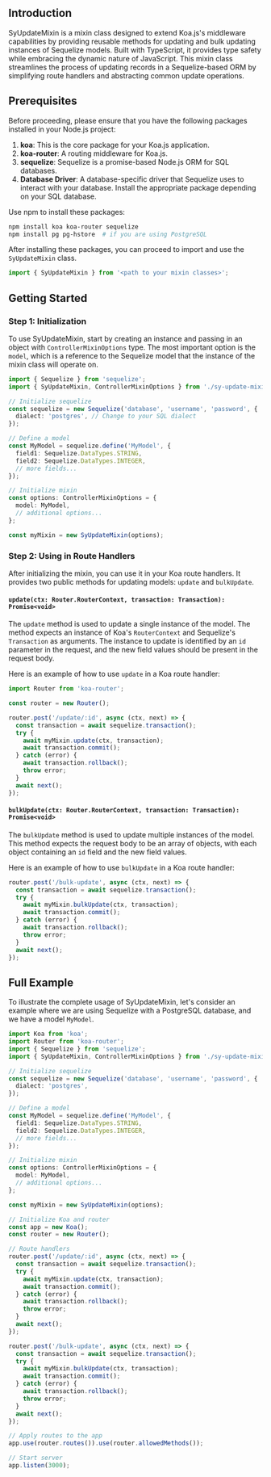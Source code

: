 ## Introduction

SyUpdateMixin is a mixin class designed to extend Koa.js's middleware capabilities by providing reusable methods for updating and bulk updating instances of Sequelize models. Built with TypeScript, it provides type safety while embracing the dynamic nature of JavaScript. This mixin class streamlines the process of updating records in a Sequelize-based ORM by simplifying route handlers and abstracting common update operations.

## Prerequisites

Before proceeding, please ensure that you have the following packages installed in your Node.js project:

1. **koa**: This is the core package for your Koa.js application.
2. **koa-router**: A routing middleware for Koa.js.
3. **sequelize**: Sequelize is a promise-based Node.js ORM for SQL databases.
4. **Database Driver**: A database-specific driver that Sequelize uses to interact with your database. Install the appropriate package depending on your SQL database.

Use npm to install these packages:

```bash
npm install koa koa-router sequelize
npm install pg pg-hstore  # if you are using PostgreSQL
```

After installing these packages, you can proceed to import and use the `SyUpdateMixin` class.

```typescript
import { SyUpdateMixin } from '<path to your mixin classes>';
```

## Getting Started

### Step 1: Initialization

To use SyUpdateMixin, start by creating an instance and passing in an object with `ControllerMixinOptions` type. The most important option is the `model`, which is a reference to the Sequelize model that the instance of the mixin class will operate on.

```typescript
import { Sequelize } from 'sequelize';
import { SyUpdateMixin, ControllerMixinOptions } from './sy-update-mixin';

// Initialize sequelize
const sequelize = new Sequelize('database', 'username', 'password', {
  dialect: 'postgres', // Change to your SQL dialect
});

// Define a model
const MyModel = sequelize.define('MyModel', {
  field1: Sequelize.DataTypes.STRING,
  field2: Sequelize.DataTypes.INTEGER,
  // more fields...
});

// Initialize mixin
const options: ControllerMixinOptions = {
  model: MyModel,
  // additional options...
};

const myMixin = new SyUpdateMixin(options);
```

### Step 2: Using in Route Handlers

After initializing the mixin, you can use it in your Koa route handlers. It provides two public methods for updating models: `update` and `bulkUpdate`.

#### `update(ctx: Router.RouterContext, transaction: Transaction): Promise<void>`

The `update` method is used to update a single instance of the model. The method expects an instance of Koa's `RouterContext` and Sequelize's `Transaction` as arguments. The instance to update is identified by an `id` parameter in the request, and the new field values should be present in the request body.

Here is an example of how to use `update` in a Koa route handler:

```typescript
import Router from 'koa-router';

const router = new Router();

router.post('/update/:id', async (ctx, next) => {
  const transaction = await sequelize.transaction();
  try {
    await myMixin.update(ctx, transaction);
    await transaction.commit();
  } catch (error) {
    await transaction.rollback();
    throw error;
  }
  await next();
});
```

#### `bulkUpdate(ctx: Router.RouterContext, transaction: Transaction): Promise<void>`

The `bulkUpdate` method is used to update multiple instances of the model. This method expects the request body to be an array of objects, with each object containing an `id` field and the new field values.

Here is an example of how to use `bulkUpdate` in a Koa route handler:

```typescript
router.post('/bulk-update', async (ctx, next) => {
  const transaction = await sequelize.transaction();
  try {
    await myMixin.bulkUpdate(ctx, transaction);
    await transaction.commit();
  } catch (error) {
    await transaction.rollback();
    throw error;
  }
  await next();
});
```

## Full Example

To illustrate the complete usage of SyUpdateMixin, let's consider an example where we are using Sequelize with a PostgreSQL database, and we have a model `MyModel`.

```typescript
import Koa from 'koa';
import Router from 'koa-router';
import { Sequelize } from 'sequelize';
import { SyUpdateMixin, ControllerMixinOptions } from './sy-update-mixin';

// Initialize sequelize
const sequelize = new Sequelize('database', 'username', 'password', {
  dialect: 'postgres',
});

// Define a model
const MyModel = sequelize.define('MyModel', {
  field1: Sequelize.DataTypes.STRING,
  field2: Sequelize.DataTypes.INTEGER,
  // more fields...
});

// Initialize mixin
const options: ControllerMixinOptions = {
  model: MyModel,
  // additional options...
};

const myMixin = new SyUpdateMixin(options);

// Initialize Koa and router
const app = new Koa();
const router = new Router();

// Route handlers
router.post('/update/:id', async (ctx, next) => {
  const transaction = await sequelize.transaction();
  try {
    await myMixin.update(ctx, transaction);
    await transaction.commit();
  } catch (error) {
    await transaction.rollback();
    throw error;
  }
  await next();
});

router.post('/bulk-update', async (ctx, next) => {
  const transaction = await sequelize.transaction();
  try {
    await myMixin.bulkUpdate(ctx, transaction);
    await transaction.commit();
  } catch (error) {
    await transaction.rollback();
    throw error;
  }
  await next();
});

// Apply routes to the app
app.use(router.routes()).use(router.allowedMethods());

// Start server
app.listen(3000);
```
